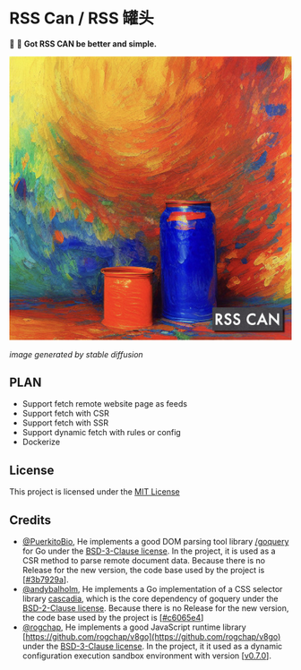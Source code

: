 # RSS Can / RSS 罐头

📰 🥫 **Got RSS CAN be better and simple.**

![](./assets/images/project.jpg)

*image generated by stable diffusion*


## PLAN

- Support fetch remote website page as feeds
- Support fetch with CSR
- Support fetch with SSR
- Support dynamic fetch with rules or config
- Dockerize

## License

This project is licensed under the [MIT License](https://github.com/soulteary/RSS-Can/blob/main/LICENSE)

## Credits

- [@PuerkitoBio](https://github.com/PuerkitoBio), He implements a good DOM parsing tool library [/goquery](https://github.com/PuerkitoBio/goquery) for Go under the [BSD-3-Clause license](https://github.com/PuerkitoBio/goquery/blob/master/LICENSE). In the project, it is used as a CSR method to parse remote document data. Because there is no Release for the new version, the code base used by the project is [[#3b7929a](https://github.com/PuerkitoBio/goquery/commit/3b7929a0d759a20968ba605c56bc3027c30d3527)].
- [@andybalholm](https://github.com/andybalholm), He implements a Go implementation of a CSS selector library [cascadia](https://github.com/andybalholm/cascadia), which is the core dependency of goquery under the [BSD-2-Clause license](https://github.com/andybalholm/cascadia/blob/master/LICENSE). Because there is no Release for the new version, the code base used by the project is [[#c6065e4](https://github.com/andybalholm/cascadia/commit/c6065e4618b7f538edf5ca0d6b5b2fd0fe129fdd)]
- [@rogchap](https://github.com/rogchap), He implements a good JavaScript runtime library [https://github.com/rogchap/v8go](https://github.com/rogchap/v8go) under the [BSD-3-Clause license](https://github.com/rogchap/v8go/blob/master/LICENSE). In the project, it it used as a dynamic configuration execution sandbox environment with version [[v0.7.0](https://github.com/rogchap/v8go/releases/tag/v0.7.0)].
